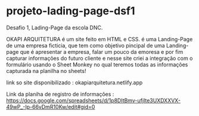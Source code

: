 # projeto-lading-page-dsf1
Desafio 1, Lading-Page da escola DNC.

OKAPI ARQUITETURA é um site feito em HTML e CSS. é uma Landing-Page de uma empresa ficticia, que tem como objetivo pincipal de uma Landing-page que é apresentar a empresa, falar um pouco da emoresa e por fim capturar informações do futuro cliente e nesse site criei a integração com o formulário usando o Sheet Monkey no qual teremos todas as informações capturada na planilha no sheets!

link so site disponibilizado : okapiarquitetura.netlify.app

Link da planiha de registro de informações : https://docs.google.com/spreadsheets/d/1p8DItBmv-ufjIte3UXDXXVX-49wP_-Ip-66vDmR10Kw/edit#gid=0
